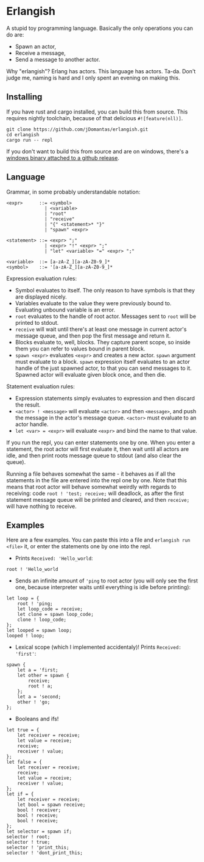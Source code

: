 # Erlangish

A stupid toy programming language. Basically the only operations you can do are:

* Spawn an actor,
* Receive a message,
* Send a message to another actor.

Why "erlangish"? Erlang has actors. This language has actors. Ta-da. Don't judge
me, naming is hard and I only spent an evening on making this.

## Installing

If you have rust and cargo installed, you can build this from source. This
requires nightly toolchain, because of that delicious `#![feature(nll)]`.

```
git clone https://github.com/jDomantas/erlangish.git
cd erlangish
cargo run -- repl
```

If you don't want to build this from source and are on windows, there's a
[windows binary attached to a github release](https://github.com/jDomantas/erlangish/releases/tag/v0.1.0).

## Language

Grammar, in some probably understandable notation:

```
<expr>      ::= <symbol>
              | <variable>
              | "root"
              | "receive"
              | "{" <statement>* "}"
              | "spawn" <expr>

<statement> ::= <expr> ";"
              | <expr> "!" <expr> ";"
              | "let" <variable> "=" <expr> ";"

<variable>  ::= [a-zA-Z_][a-zA-Z0-9_]*
<symbol>    ::= '[a-zA-Z_][a-zA-Z0-9_]*
```

Expression evaluation rules:
* Symbol evaluates to itself. The only reason to have symbols is that they are
displayed nicely.
* Variables evaluate to the value they were previously bound to. Evaluating
unbound variable is an error.
* `root` evaluates to the handle of root actor. Messages sent to `root` will
be printed to stdout.
* `receive` will wait until there's at least one message in current actor's
message queue, and then pop the first message and return it.
* Blocks evaluate to, well, blocks. They capture parent scope, so inside them
you can refer to values bound in parent block.
* `spawn <expr>` evaluates `<expr>` and creates a new actor. `spawn` argument
must evaluate to a block. `spawn` expression itself evaluates to an actor handle
of the just spawned actor, to that you can send messages to it. Spawned actor
will evaluate given block once, and then die.

Statement evaluation rules:
* Expression statements simply evaluates to expression and then discard the
result.
* `<actor> ! <message>` will evaluate `<actor>` and then `<message>`, and push
the message in the actor's message queue. `<actor>` must evaluate to an actor
handle.
* `let <var> = <expr>` will evaluate `<expr>` and bind the name to that value.

If you run the repl, you can enter statements one by one. When you enter a
statement, the root actor will first evaluate it, then wait until all actors are
idle, and then print roots message queue to stdout (and also clear the queue).

Running a file behaves somewhat the same - it behaves as if all the statements
in the file are entered into the repl one by one. Note that this means that root
actor will behave somewhat weirdly with regards to receiving: code
`root ! 'test; receive;` will deadlock, as after the first statement message
queue will be printed and cleared, and then `receive;` will have nothing to
receive.

## Examples

Here are a few examples. You can paste this into a file and
`erlangish run <file>` it, or enter the statements one by one into the repl.

* Prints `Received: 'Hello_world`:
```
root ! 'Hello_world
```
* Sends an infinite amount of `'ping` to root actor (you will only see the
first one, because interpreter waits until everything is idle before printing):
```
let loop = {
    root ! 'ping;
    let loop_code = receive;
    let clone = spawn loop_code;
    clone ! loop_code;
};
let looped = spawn loop;
looped ! loop;
```
* Lexical scope (which I implemented accidentaly)! Prints `Received: 'first'`:
```
spawn {
    let a = 'first;
    let other = spawn {
        receive;
        root ! a;
    };
    let a = 'second;
    other ! 'go;
};
```
* Booleans and ifs!
```
let true = {
    let receiver = receive;
    let value = receive;
    receive;
    receiver ! value;
};
let false = {
    let receiver = receive;
    receive;
    let value = receive;
    receiver ! value;
};
let if = {
    let receiver = receive;
    let bool = spawn receive;
    bool ! receiver;
    bool ! receive;
    bool ! receive;
};
let selector = spawn if;
selector ! root;
selector ! true;
selector ! 'print_this;
selector ! 'dont_print_this;
```
